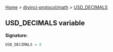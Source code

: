 [Home](./index.md) &gt; [@vinci-protocol/math](./math.md) &gt; [USD_DECIMALS](./math.usd_decimals.md)

## USD_DECIMALS variable

<b>Signature:</b>

```typescript
USD_DECIMALS = 8
```
